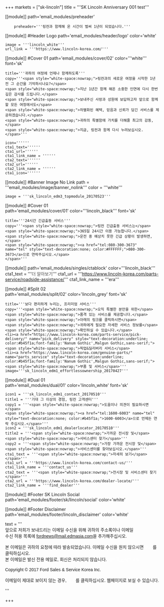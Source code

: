 
+++
markets = ["sk-lincoln"]
title = '''SK Lincoln Anniversary 001 test'''
 
[[module]]
path='email_modules/preheader'

   
		preheader='''링컨과 함께해 온 시간이 벌써 1년이 되었습니다.'''

[[module]] #Header Logo
path='email_modules/header/logo'
color='white'

	image = '''lincoln_white'''
	url_link = '''https://www.lincoln-korea.com/'''
    
[[module]] #Cover 01
path='email_modules/cover/02'
color='''white'''
font='sk'

	title='''귀하의 여정에 언제나 함께하도록'''
	copy='''<span style="white-space:nowrap;">링컨과의 새로운 여정을 시작한 1년 전 그 순간을 기억하시나요?</span>
	<span style="white-space:nowrap;">지난 1년간 함께 해온 소중한 인연에 다시 한번 깊은 감사를 드립니다.</span>
	<span style="white-space:nowrap;">보내주신 사랑과 성원에 보답하고자 앞으로 함께 할 모든 여정에서도</span>
	<span style="white-space:nowrap;">차별화된 혜택, 믿음과 신뢰가 담긴 서비스를 제공하겠습니다.</span>
	<span style="white-space:nowrap;">귀하의 특별함에 가치를 더해줄 최고의 감동,</span>
	<span style="white-space:nowrap;">지금, 링컨과 함께 다시 누려보십시오.</span>'''
	
    icon=''''''
	cta1_text=''''''
	cta1_url=''''''
	cta1_link_name = ''''''
	cta2_text=''''''
	cta2_url=''''''
	cta2_link_name = ''''''
	cta1_icon=''''''

[[module]] #Banner Image No Link
path = '''email_modules/image/banner_nolink'''
color = '''white'''

	image = '''sk_lincoln_edm3_topmodule_20170523'''
    
[[module]] #Cover 01   
path='email_modules/cover/01'
color='''lincoln_black'''
font='sk'

	title='''24시간 긴급출동 서비스'''
	copy='''<span style="white-space:nowrap;">링컨 긴급출동 서비스는</span>
	<span style="white-space:nowrap;">365일 24시간 이용 가능합니다.</span>
	<span style="white-space:nowrap;">운전 중 예상치 못한 긴급 상황이 발생하면,</span>
    <span style="white-space:nowrap;"><a href="tel:080-300-3673" name="tel" style="text-decoration:none; color:#FFFFFF;">080-300-3673</a>으로 연락주십시오.</span>
	</span>''' 
	
[[module]]
path='email_modules/singles/ctablock'
color='''lincoln_black''' 
	cta1_text = '''<span style="font-family:'Nanum Gothic',Malgun Gothic,sans-serif;color:#515151;"><span style="white-space:nowrap;">더 알아보기</span></span>'''
	cta1_url = '''https://www.lincoln-korea.com/parts-service/roadside-assistance/'''
	cta1_link_name = '''era'''

[[module]] #Split 02     
path='email_modules/split/02'
color='lincoln_grey'
font='sk'

	title='''보다 편리하게 누리는, 프리미엄 서비스'''
	copy='''<span style="white-space:nowrap;">오직 특별한 분만을 위한</span>
    <span style="white-space:nowrap;">품격 있는 서비스를 제공합니다.</span>
    <span style="white-space:nowrap;">아래의 링크를 클릭하시면</span>
    <span style="white-space:nowrap;">귀하에게 필요한 자세한 서비스 정보를</span>
    <span style="white-space:nowrap;">확인하실 수 있습니다.</span>
    <li><a href="https://www.lincoln-korea.com/parts-service/pick-delivery/" name="pick_delivery" style="text-decoration:underline; color:#b45f1a;font-family:'Nanum Gothic',Malgun Gothic,sans-serif;"><span style="white-space:nowrap;">픽업&딜리버리 서비스</span>
    <li><a href="https://www.lincoln-korea.com/genuine-parts/" name="parts_service" style="text-decoration:underline; color:#b45f1a;font-family:'Nanum Gothic',Malgun Gothic,sans-serif;"><span style="white-space:nowrap;">부품 및 서비스</span>'''
	image='''sk_lincoln_edm1_effortlessownership_20170427'''

[[module]] #Dual 01      
path='email_modules/dual/01'
color='lincoln_white'
font='sk'

	icon1 = '''sk_lincoln_edm1_contact_20170510'''
	title1 = '''기대 그 이상의 경험, 링컨 고객센터'''
	copy1 = '''<span style="white-space:nowrap;">도움이나 의견이 필요하시면</span>
	<span style="white-space:nowrap;"><a href="tel:1600-6003" name="tel" style="text-decoration:none; color:#b45f1a;">1600-6003</a>으로 언제든 연락 주십시오.</span>'''
	icon2 = '''sk_lincoln_edm1_dealerlocator_20170510'''
	title2 = '''<span style="white-space:nowrap;">가까운 전시장 및</span>
	<span style="white-space:nowrap;">서비스센터 찾기</span>'''
	copy2 = '''<span style="white-space:nowrap;">가장 가까운 전시장 및</span>
	<span style="white-space:nowrap;">서비스센터를 찾아보십시오.</span>'''
	cta1_text = '''<span style="white-space:nowrap;">자세히 보기</span></span>'''
	cta1_url = '''https://www.lincoln-korea.com/contact-us/'''
	cta1_link_name = '''contact_us'''
	cta2_text = '''<span style="white-space:nowrap;">전시장 및 서비스센터 찾기</span>'''
	cta2_url = '''https://www.lincoln-korea.com/dealer-locate/'''
	cta2_link_name = '''find_dealer'''
    
[[module]] #Footer SK Lincoln Social
path='email_modules/footer/sk/lincoln/social'
color='white'

[[module]] #Footer Disclaimer
path='email_modules/footer/lincoln_disclaimer'
color='white'

 text = '''<span style="font-family:'Nanum Gothic',Malgun Gothic,sans-serif"><br/>
 <span style="white-space:nowrap;">앞으로 저희가 보내드리는 이메일 수신을 위해 귀하의 주소록이나 이메일</span>
 <span style="white-space:nowrap;">수신 허용 목록에 <span style="font-family:'Nanum Gothic',Malgun Gothic,sans-serif; text-decoration:underline;">fordnews@mail.edmasia.com</span>을 추가해주십시오.</span><br/><br/>
본 이메일은 귀하의 요청에 따라 발송되었습니다. 이메일 수신을 원치 않으시면 <a href="<%unsubscribe_link_text%>" style="color:#FFFFFF; text-decoration:underline">여기</a>를 클릭하십시오.<br />
본 이메일은 발신 전용 메일로, 회신은 처리되지 않습니다. <a href="https://www.lincoln-korea.com/privacy/" name="privacy" style="text-decoration:underline; color:#FFFFFF;">개인정보처리방침</a><br/><br/>
 <span style="white-space:nowrap;">Copyright © 2017 Ford Sales & Service Korea Inc.</span><br /><br />
 이메일이 제대로 보이지 않는 경우, <a href="<%syslink_message_read url='/public/read_message.jsp'%>" style="color:#FFFFFF; text-decoration:underline">여기</a>를 클릭하십시오. 웹페이지로 보실 수 있습니다.
 <br /><br /></span>
 '''

+++

